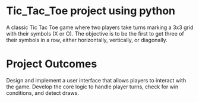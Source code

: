 # Tic_Tac_Toe project using python
A classic Tic Tac Toe game where two players take turns marking a 3x3 grid   with their symbols (X or O). The objective is to be the first to get three of their symbols in a row, either horizontally, vertically, or diagonally. 


# Project Outcomes
Design and implement a user interface that allows players to interact with the game. Develop the core logic to handle player turns, check for win conditions, and detect draws. 
